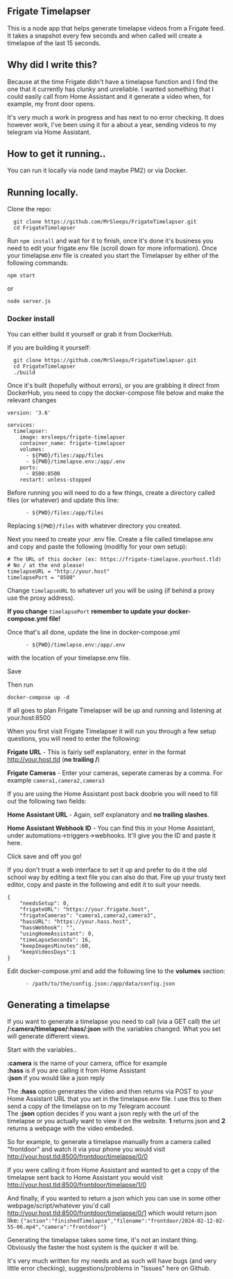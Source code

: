 ## Frigate Timelapser

This is a node app that helps generate timelapse videos from a Frigate feed. It takes a snapshot every few seconds and when called will create a timelapse of the last 15 seconds.

## Why did I write this?

Because at the time Frigate didn't have a timelapse function and I find the one that it currently has clunky and unreliable. I wanted something that I could easily call from Home Assistant and it generate a video when, for example, my front door opens.

It's very much a work in progress and has next to no error checking. It does however work, I've been using it for a about a year, sending videos to my telegram via Home Assistant.

## How to get it running..

You can run it locally via node (and maybe PM2) or via Docker.

## Running locally.

Clone the repo:

```plaintext
  git clone https://github.com/MrSleeps/FrigateTimelapser.git
  cd FrigateTimelapser
```

Run `npm install` and wait for it to finish, once it's done it's business you need to edit your frigate.env file (scroll down for more information). Once your timelapse.env file is created you start the Timelapser by either of the following commands:

```plaintext
npm start
```

or

```plaintext
node server.js
```

### Docker install

You can either build it yourself or grab it from DockerHub.

If you are building it yourself:

```plaintext
  git clone https://github.com/MrSleeps/FrigateTimelapser.git
  cd FrigateTimelapser
  ./build
```

Once it's built (hopefully without errors), or you are grabbing it direct from DockerHub, you need to copy the docker-compose file below and make the relevant changes

```plaintext
version: '3.6'

services:
  timelapser:
    image: mrsleeps/frigate-timelapser
    container_name: frigate-timelapser
    volumes:
      - ${PWD}/files:/app/files
      - ${PWD}/timelapse.env:/app/.env
    ports:
      - 8500:8500
    restart: unless-stopped
```

Before running you will need to do a few things, create a directory called files (or whatever) and update this line:

```plaintext
      - ${PWD}/files:/app/files
```

Replacing `${PWD}/files` with whatever directory you created.

Next you need to create your .env file. Create a file called timelapse.env and copy and paste the following (modifiy for your own setup):

```plaintext
# The URL of this docker (ex: https://frigate-timelapse.yourhost.tld)
# No / at the end please!
timelapseURL = "http://your.host"
timelapsePort = "8500"
```

Change `timelapseURL` to whatever url you will be using (if behind a proxy use the proxy address).

**If you change** `timelapsePort` **remember to update your docker-compose.yml file!**

Once that's all done, update the line in docker-compose.yml

```plaintext
      - ${PWD}/timelapse.env:/app/.env
```

with the location of your timelapse.env file.

Save

Then run

```plaintext
docker-compose up -d
```

If all goes to plan Frigate Timelapser will be up and running and listening at your.host:8500

When you first visit Frigate Timelapser it will run you through a few setup questions, you will need to enter the following:

**Frigate URL** - This is fairly self explanatory, enter in the format http://your.host.tld (**no trailing /**)

**Frigate Cameras** - Enter your cameras, seperate cameras by a comma. For example ```camera1,camera2,camera3```

If  you are using the Home Assistant post back doobrie you will need to fill out the following two fields:

**Home Assistant URL** - Again, self explanatory and **no trailing slashes**.

**Home Assistant Webhook ID** - You can find this in your Home Assistant, under automations->triggers->webhooks. It'll give you the ID and paste it here.

Click save and off you go!

If you don't trust a web interface to set it up and prefer to do it the old school way by editing a text file you can also do that. Fire up your trusty text editor, copy and paste in the following and edit it to suit your needs.

```
{
    "needsSetup": 0,
    "frigateURL": "https://your.frigate.host",
    "frigateCameras": "camera1,camera2,camera3",
    "hassURL": "https://your.hass.host",
    "hassWebhook": "",
    "usingHomeAssistant": 0,
    "timeLapseSeconds": 16,
    "keepImagesMinutes":60,
    "keepVideosDays":1
}
```

Edit docker-compose.yml and add the following line to the **volumes** section:

```
      - /path/to/the/config.json:/app/data/config.json
```

## Generating a timelapse

If you want to generate a timelapse you need to call (via a GET call) the url **/:camera/timelapse/:hass/:json** with the variables changed. What you set will generate different views.

Start with the variables..

**:camera** is the name of your camera, office for example  
**:hass** is if you are calling it from Home Assistant  
**:json** if you would like a json reply

The **:hass** option generates the video and then returns via POST to your Home Assistant URL that you set in the timelapse.env file. I use this to then send a copy of the timelapse on to my Telegram account  
The **:json** option decides if you want a json reply with the url of the timelapse or you actually want to view it on the website. **1** returns json and **2** returns a webpage with the video embeded.

So for example, to generate a timelapse manually from a camera called "frontdoor" and watch it via your phone you would visit http://your.host.tld:8500/frontdoor/timelapse/0/0

If you were calling it from Home Assistant and wanted to get a copy of the timelapse sent back to Home Assistant you would visit http://your.host.tld:8500/frontdoor/timelapse/1/0

And finally, if you wanted to return a json which you can use in some other webpage/script/whatever you'd call http://your.host.tld:8500/frontdoor/timelapse/0/1 which would return json like: `{"action":"finishedTimelapse","filename":"frontdoor/2024-02-12-02-55-06.mp4","camera":"frontdoor"}`

Generating the timelapse takes some time, it's not an instant thing. Obviously the faster the host system is the quicker it will be.

It's very much written for my needs and as such will have bugs (and very little error checking), suggestions/problems in "Issues" here on Github.
